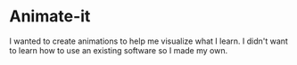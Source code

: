 # Animate-it

I wanted to create animations to help me visualize what I learn. I didn't want to learn how to use an existing software so I made my own.
